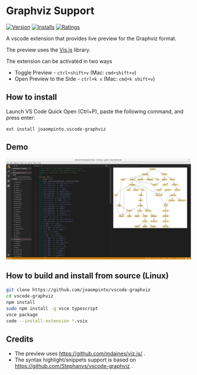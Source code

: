 # Graphviz Support

[![Version](https://vsmarketplacebadge.apphb.com/version/joaompinto.vscode-graphviz.svg)](https://marketplace.visualstudio.com/items?itemName=joaompinto.vscode-graphviz)
[![Installs](https://vsmarketplacebadge.apphb.com/installs/joaompinto.vscode-graphviz.svg)](https://marketplace.visualstudio.com/items?itemName=joaompinto.vscode-graphviz)
[![Ratings](https://vsmarketplacebadge.apphb.com/rating/joaompinto.vscode-graphviz.svg)](https://vsmarketplacebadge.apphb.com/rating/joaompinto.vscode-graphviz.svg)

A vscode extension that provides live preview for the Graphviz format.

The preview uses the [Vis.js](https://github.com/mdaines/viz.js/) library.

The extension can be activated in two ways

* Toggle Preview - `ctrl+shift+v` (Mac: `cmd+shift+v`)
* Open Preview to the Side - `ctrl+k v` (Mac: `cmd+k shift+v`)

## How to install

Launch VS Code Quick Open (Ctrl+P), paste the following command, and press enter:

    ext install joaompinto.vscode-graphviz

## Demo

![alt](images/simple.png)

## How to build and install from source (Linux)

```bash
git clone https://github.com/joaompinto/vscode-graphviz
cd vscode-graphviz
npm install
sudo npm install -g vsce typescript
vsce package
code --install-extension *.vsix
```

## Credits

* The preview uses <https://github.com/mdaines/viz.js/> .
* The syntax highlight/snippets support is based on <https://github.com/Stephanvs/vscode-graphviz> .
